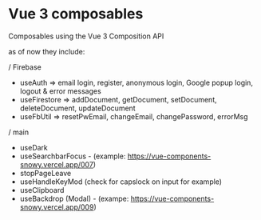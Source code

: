 # Vue 3 composables

Composables using the Vue 3 Composition API

as of now they include:

/ Firebase

- useAuth => email login, register, anonymous login, Google popup login, logout & error messages
- useFirestore => addDocument, getDocument, setDocument, deleteDocument, updateDocument
- useFbUtil => resetPwEmail, changeEmail, changePassword, errorMsg

/ main

- useDark
- useSearchbarFocus - (example: <https://vue-components-snowy.vercel.app/007>)
- stopPageLeave
- useHandleKeyMod (check for capslock on input for example)
- useClipboard
- useBackdrop (Modal) - (exampe: <https://vue-components-snowy.vercel.app/009>)
